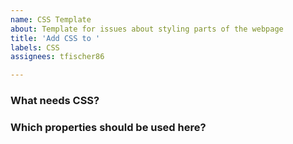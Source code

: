 ```yaml
---
name: CSS Template
about: Template for issues about styling parts of the webpage
title: 'Add CSS to '
labels: CSS
assignees: tfischer86

---
```


### What needs CSS?

### Which properties should be used here?
